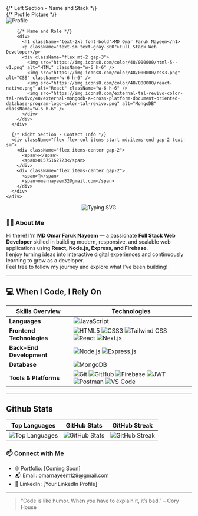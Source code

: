 <div className="bg-[#0b3553] text-white rounded-xl p-6 flex flex-col md:flex-row items-center justify-between max-w-6xl mx-auto gap-6 shadow-xl">
      {/* Left Section - Name and Stack */}
      <div className="flex items-center gap-4">
        {/* Profile Picture */}
        <div className="w-24 h-24 rounded-full overflow-hidden border-4 border-white">
          <img
            src="your-profile-image-url" // Replace with your image URL
            alt="Profile"
            className="w-full h-full object-cover"
          />
        </div>

        {/* Name and Role */}
        <div>
          <h1 className="text-2xl font-bold">MD Omar Faruk Nayeem</h1>
          <p className="text-sm text-gray-300">Full Stack Web Developer</p>
          <div className="flex mt-2 gap-3">
            <img src="https://img.icons8.com/color/48/000000/html-5--v1.png" alt="HTML" className="w-6 h-6" />
            <img src="https://img.icons8.com/color/48/000000/css3.png" alt="CSS" className="w-6 h-6" />
            <img src="https://img.icons8.com/color/48/000000/react-native.png" alt="React" className="w-6 h-6" />
            <img src="https://img.icons8.com/external-tal-revivo-color-tal-revivo/48/external-mongodb-a-cross-platform-document-oriented-database-program-logo-color-tal-revivo.png" alt="MongoDB" className="w-6 h-6" />
          </div>
        </div>
      </div>

      {/* Right Section - Contact Info */}
      <div className="flex flex-col items-start md:items-end gap-2 text-sm">
        <div className="flex items-center gap-2">
          <span>📞</span>
          <span>01575162723</span>
        </div>
        <div className="flex items-center gap-2">
          <span>📧</span>
          <span>omarnayeem32@gmail.com</span>
        </div>
      </div>
    </div>

<p align="center">
  <img src="https://readme-typing-svg.demolab.com?font=Fira+Code&pause=1000&center=true&vCenter=true&width=435&lines=Hi+there;I'm+MD+Omar+Faruk+Nayeem;Full+Stack+Web+Developer;React+%7C+Node+%7C+Express+%7C+MongoDB;Firebase+Auth+%7C+API+Integration;" alt="Typing SVG" />
</p>


### 👨‍💻 About Me

Hi there! I'm **MD Omar Faruk Nayeem** — a passionate **Full Stack Web Developer** skilled in building modern, responsive, and scalable web applications using **React, Node.js, Express, and Firebase**.  
I enjoy turning ideas into interactive digital experiences and continuously learning to grow as a developer.  
Feel free to follow my journey and explore what I’ve been building!

---

## 💻 When I Code, I Rely On

| **Skills Overview**       | **Technologies**                                                                                                                                   |
|---------------------------|-----------------------------------------------------------------------------------------------------------------------------------------------------|
| **Languages**             | ![JavaScript](https://img.shields.io/badge/JavaScript-F7DF1E?logo=javascript&logoColor=black)  |
| **Frontend Technologies**| ![HTML5](https://img.shields.io/badge/HTML5-E34F26?logo=html5&logoColor=white) ![CSS3](https://img.shields.io/badge/CSS3-1572B6?logo=css3&logoColor=white) ![Tailwind CSS](https://img.shields.io/badge/Tailwind_CSS-38B2AC?logo=tailwind-css&logoColor=white) ![React](https://img.shields.io/badge/React-61DAFB?logo=react&logoColor=black) ![Next.js](https://img.shields.io/badge/Next.js-000000?logo=next.js&logoColor=white)  |
| **Back-End Development** | ![Node.js](https://img.shields.io/badge/Node.js-339933?logo=node.js&logoColor=white) ![Express.js](https://img.shields.io/badge/Express.js-000000?logo=express&logoColor=white)  |
| **Database**             | ![MongoDB](https://img.shields.io/badge/MongoDB-47A248?logo=mongodb&logoColor=white)  |
| **Tools & Platforms**    | ![Git](https://img.shields.io/badge/Git-F05032?logo=git&logoColor=white) ![GitHub](https://img.shields.io/badge/GitHub-181717?logo=github&logoColor=white) ![Firebase](https://img.shields.io/badge/Firebase-FFCA28?logo=firebase&logoColor=black) ![JWT](https://img.shields.io/badge/JWT-000000?logo=jsonwebtokens&logoColor=white) ![Postman](https://img.shields.io/badge/Postman-FF6C37?logo=postman&logoColor=white) ![VS Code](https://img.shields.io/badge/VS%20Code-007ACC?logo=visual-studio-code&logoColor=white) |

---



## Github Stats

| Top Languages | GitHub Stats | GitHub Streak |
|:---:|:---:|:---:|
| ![Top Languages](https://github-readme-stats.vercel.app/api/top-langs/?username=SanyFaysal&theme=transparent&hide_border=true&include_all_commits=true&count_private=true&layout=compact) | ![GitHub Stats](https://github-readme-stats.vercel.app/api?username=SanyFaysal&theme=transparent&hide_border=true&include_all_commits=true&count_private=false) | ![GitHub Streak](https://github-readme-streak-stats.herokuapp.com/?user=SanyFaysal&theme=transparent&hide_border=true) |



### 📫 Connect with Me

- 🌐 Portfolio: [Coming Soon]
- 📬 Email: omarnayeem129@gmail.com
- 🔗 LinkedIn: [Your LinkedIn Profile]

---

> “Code is like humor. When you have to explain it, it’s bad.” – Cory House
